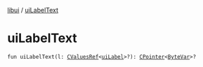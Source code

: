 [libui](index.md) / [uiLabelText](./ui-label-text.md)

# uiLabelText

`fun uiLabelText(l: `[`CValuesRef`](../kotlinx.cinterop/-c-values-ref/index.md)`<`[`uiLabel`](ui-label.md)`>?): `[`CPointer`](../kotlinx.cinterop/-c-pointer/index.md)`<`[`ByteVar`](../kotlinx.cinterop/-byte-var.md)`>?`